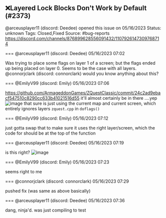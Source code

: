 ## ❌Layered Lock Blocks Don't Work by Default (#2373)
@arceusplayer11 (discord: Deedee) opened this issue on 05/16/2023
Status: unknown
Tags: Closed,Fixed
Source: #bug-reports https://discord.com/channels/876899628556091432/1107926147309768714


=== @arceusplayer11 (discord: Deedee) 05/16/2023 07:02

Was trying to place some flags on layer 1 of a screen; but the flags ended up being placed on layer 0. Seems to be the case with all layers. @connorjclark (discord: connorclark) would you know anything about this?

=== @EmilyV99 (discord: Emily) 05/16/2023 07:06

https://github.com/ArmageddonGames/ZQuestClassic/commit/24c2ad9ebacf547510c8290cc633b41021516d55
it'll almost certainly be in there
....yep
![image](https://cdn.discordapp.com/attachments/1107926147309768714/1107927327280734309/image.png?ex=65e6c4bb&is=65d44fbb&hm=9cad2fd6572d406e92ce7e89f5a23085da2a76cc5335179718120b8202a7daac&)
that sure is just using the current map and current screen, which entirely ignores layers
`zquest.cpp` in `doflags()`

=== @EmilyV99 (discord: Emily) 05/16/2023 07:12

just gotta swap that to make sure it uses the right layer/screen, which the code for should be at the top of the function

=== @arceusplayer11 (discord: Deedee) 05/16/2023 07:19

is this right?
![image](https://cdn.discordapp.com/attachments/1107926147309768714/1107930211833614397/image.png?ex=65e6c76a&is=65d4526a&hm=2cc810eb2defbb680790da8a67b216b1b653ce2a6e467369ea8241b8e894bc3a&)

=== @EmilyV99 (discord: Emily) 05/16/2023 07:23

seems right to me

=== @connorjclark (discord: connorclark) 05/16/2023 07:29

pushed fix
(was same as above basically)

=== @arceusplayer11 (discord: Deedee) 05/16/2023 07:36

dang, ninja'd. was just compiling to test
